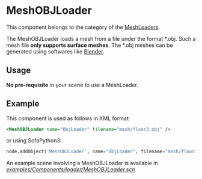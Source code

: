 MeshOBJLoader
=============

This component belongs to the category of the [MeshLoaders](https://www.sofa-framework.org/community/doc/simulation-principles/topology/#meshloaders).

The MeshOBJLoader loads a mesh from a file under the format \*.obj. Such a mesh file **only supports surface meshes**. The \*.obj meshes can be generated using softwares like [Blender](https://blender.org/).

Usage
-----

**No pre-requisite** in your scene to use a MeshLoader.


Example
-------

This component is used as follows in XML format:

``` xml
<MeshOBJLoader name="ObjLoader" filename="mesh/floor3.obj" />
```

or using SofaPython3:

``` python
node.addObject('MeshOBJLoader', name="ObjLoader", filename="mesh/floor3.obj")
```

An example scene involving a MeshOBJLoader is available in [*examples/Components/loader/MeshOBJLoader.scn*](https://github.com/sofa-framework/sofa/blob/master/examples/Components/loader/MeshObjLoader.scn)